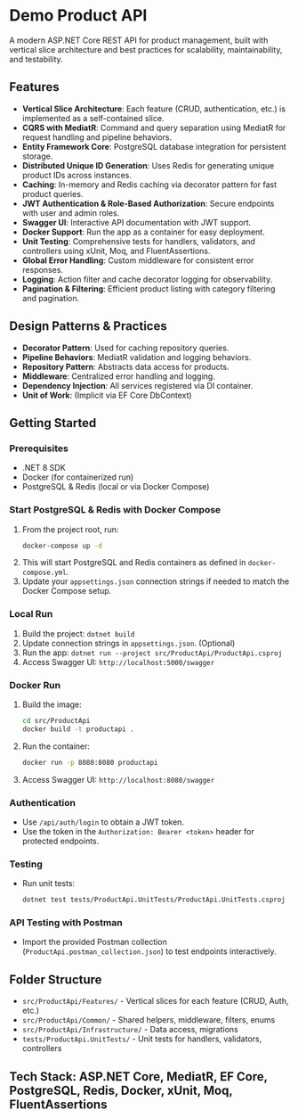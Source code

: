 # Demo Product API

A modern ASP.NET Core REST API for product management, built with vertical slice architecture and best practices for scalability, maintainability, and testability.

## Features
- **Vertical Slice Architecture**: Each feature (CRUD, authentication, etc.) is implemented as a self-contained slice.
- **CQRS with MediatR**: Command and query separation using MediatR for request handling and pipeline behaviors.
- **Entity Framework Core**: PostgreSQL database integration for persistent storage.
- **Distributed Unique ID Generation**: Uses Redis for generating unique product IDs across instances.
- **Caching**: In-memory and Redis caching via decorator pattern for fast product queries.
- **JWT Authentication & Role-Based Authorization**: Secure endpoints with user and admin roles.
- **Swagger UI**: Interactive API documentation with JWT support.
- **Docker Support**: Run the app as a container for easy deployment.
- **Unit Testing**: Comprehensive tests for handlers, validators, and controllers using xUnit, Moq, and FluentAssertions.
- **Global Error Handling**: Custom middleware for consistent error responses.
- **Logging**: Action filter and cache decorator logging for observability.
- **Pagination & Filtering**: Efficient product listing with category filtering and pagination.

## Design Patterns & Practices
- **Decorator Pattern**: Used for caching repository queries.
- **Pipeline Behaviors**: MediatR validation and logging behaviors.
- **Repository Pattern**: Abstracts data access for products.
- **Middleware**: Centralized error handling and logging.
- **Dependency Injection**: All services registered via DI container.
- **Unit of Work**: (Implicit via EF Core DbContext)

## Getting Started
### Prerequisites
- .NET 8 SDK
- Docker (for containerized run)
- PostgreSQL & Redis (local or via Docker Compose)

### Start PostgreSQL & Redis with Docker Compose
1. From the project root, run:
   ```sh
   docker-compose up -d
   ```
2. This will start PostgreSQL and Redis containers as defined in `docker-compose.yml`.
3. Update your `appsettings.json` connection strings if needed to match the Docker Compose setup.

### Local Run
1. Build the project: `dotnet build`
2. Update connection strings in `appsettings.json`. (Optional)
3. Run the app: `dotnet run --project src/ProductApi/ProductApi.csproj`
4. Access Swagger UI: `http://localhost:5000/swagger`

### Docker Run
1. Build the image:
   ```sh
   cd src/ProductApi
   docker build -t productapi .
   ```
2. Run the container:
   ```sh
   docker run -p 8080:8080 productapi
   ```
3. Access Swagger UI: `http://localhost:8080/swagger`

### Authentication
- Use `/api/auth/login` to obtain a JWT token.
- Use the token in the `Authorization: Bearer <token>` header for protected endpoints.

### Testing
- Run unit tests:
  ```sh
  dotnet test tests/ProductApi.UnitTests/ProductApi.UnitTests.csproj
  ```

### API Testing with Postman
- Import the provided Postman collection (`ProductApi.postman_collection.json`) to test endpoints interactively.

## Folder Structure
- `src/ProductApi/Features/` - Vertical slices for each feature (CRUD, Auth, etc.)
- `src/ProductApi/Common/` - Shared helpers, middleware, filters, enums
- `src/ProductApi/Infrastructure/` - Data access, migrations
- `tests/ProductApi.UnitTests/` - Unit tests for handlers, validators, controllers

**Tech Stack:** ASP.NET Core, MediatR, EF Core, PostgreSQL, Redis, Docker, xUnit, Moq, FluentAssertions
---

